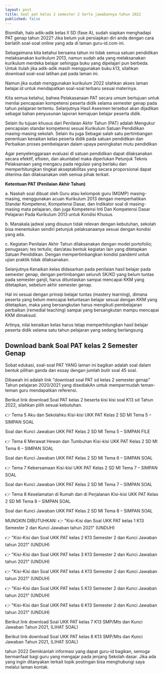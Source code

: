 ```yaml
---
layout: post
title: Soal pat kelas 2 semester 2 Serta jawabannya tahun 2022
published: false
---
```

Bismillah, halo adik-adik kelas II SD (fase A), sudah siapkan menghadapi PAT genap tahun 2022? Jika belum yuk persiapkan diri anda dengan cara berlatih soal-soal online yang ada di laman guru-id.com ini. 

Sebagaimana kita ketahui bersama tahun ini tidak semua satuan pendidikan melaksanakan kurikulum 2013, namun sudah ada yang melaksanakan kurikulum merdeka belajar sehingga buku yang dipelajari pun berbeda. Untuk itulah jika adik-adik masih menggunakan buku k13, silahkan download soal-soal latihan pat pada laman ini. 

Namun jika sudah menggunakan kurikulum 2022 silahkan akses laman belajar.id untuk mendapatkan soal-soal terbaru sesuai materinya.

Kita semua ketahui, bahwa Pelakasanaan PAT secara umum bertujuan untuk menilai pencapaian kompetensi peserta didik selama semester genap pada tahun pelajaran tertentu. Selanjutnya Hasil Asesmen tersebut akan dijadikan sebagai bahan penyusunan laporan kemajuan belajar peserta didik. 

Selain itu tujuan khusus dari Penilaian Akhir Tahun (PAT) adalah Mengukur pencapaian standar kompetensi sesuai Kurikulum Satuan Pendidikan masing-masing sekolah. Selain itu juga Sebagai salah satu pertimbangan penentuan kenaikan kelas peserta didik pada satuan pendidikan dan Perbaikan proses pembelajaran dalam upaya peningkatan mutu pendidikan

Agar penyelenggaraan evaluasi dI satuan pendidikan dapat dilaksanakan secara efektif, efisien, dan akuntabel maka diperlukan Petunjuk Teknis Pelaksanaan yang mengacu pada regulasi yang berlaku dan memperhitungkan tingkat akseptabilitas yang secara proporsional dapat diterima dan dilaksanakan oleh semua pihak terkait.

**Ketentuan PAT (Penilaian Akhir Tahun)**

a. Naskah soal dibuat oleh Guru atau kelompok guru (MGMP) masing-masing, menggunakan acuan Kurikulum 2013 dengan memperhatikan Standar Kompetensi, Kompetensi Dasar, dan Indikator soal di masing-masing mata pelajaran, dan juga Kompetensi Inti Dan Kompetensi Dasar Pelajaran Pada Kurikulum 2013 untuk Kondisi Khusus.

b. Manakala jadwal yang disusun tidak relevan dengan kebutuhan, sekolah bisa menentukan sendiri petunjuk pelaksanaanya sesuai dengan kondisi yang ada.

c. Kegiatan Penilaian Akhir Tahun dilaksanakan dengan model portofolio; penugasan; tes tertulis; dan/atau bentuk kegiatan lain yang ditetapkan Satuan Pendidikan. Dengan mempertimbangkan kondisi pandeml untuk ujian praktik tidak dilaksanakan.

Selanjutnya Kenaikan kelas didasarkan pada penilaian hasil belajar pada semester genap, dengan pertimbangan seluruh SK/KD yang belum tuntas pada semester ganjil, harus dituntaskan sampai mencapai KKM yang ditetapkan, sebelum akhir semester genap. 

Hal ini sesuai dengan prinsip belajar tuntas (mastery learning), dimana peserta yang belum mencapai ketuntasan belajar sesuai dengan KKM yang ditetapkan, maka yang bersangkutan harus mengikuti pembelajaran perbaikan (remedial teaching) sampai yang bersangkutan mampu mencapai KKM dimaksud. 

Artinya, nilai kenaikan kelas harus tetap memperhitungkan hasil belajar peserta didik selama satu tahun pelajaran yang sedang berlangsung

## Download bank Soal PAT kelas 2 Semester Genap

Sobat edukasi, soal-soal PAT YANG laman ini bagikan adalah soal dalam bentuk pilihan ganda dan essay dengan jumlah butir soal 45 soal.

Dibawah ini adalah link "download soal PAT sd kelas 2 semester genap" Tahun pelajaran 2020/2021 yang disediakAn untuk mempermudah teman-teman guru mendapatkan referensi.

Berikut link download Soal PAT kelas 2 beserta kisi kisi soal K13 sd Tahun 2022, silahkan pilih sesuai kebutuhan.

👉 Tema 5 Aku dan Sekolahku
Kisi-kisi UKK PAT Kelas 2 SD MI Tema 5 – SIMPAN SOAL

Soal dan Kunci Jawaban UKK PAT Kelas 2 SD MI Tema 5 – SIMPAN FILE

👉 Tema 6 Merawat Hewan dan Tumbuhan
Kisi-kisi UKK PAT Kelas 2 SD MI Tema 6 – SIMPAN SOAL

Soal dan Kunci Jawaban UKK PAT Kelas 2 SD MI Tema 6 – SIMPAN SOAL

👉 Tema 7 Kebersamaan
Kisi-kisi UKK PAT Kelas 2 SD MI Tema 7 – SIMPAN SOAL

Soal dan Kunci Jawaban UKK PAT Kelas 2 SD MI Tema 7 – SIMPAN SOAL

👉 Tema 8 Keselamatan di Rumah dan di Perjalanan
Kisi-kisi UKK PAT Kelas 2 SD MI Tema 8 – SIMPAN SOAL

Soal dan Kunci Jawaban UKK PAT Kelas 2 SD MI Tema 8 – SIMPAN SOAL

MUNGKIN DIBUTUHKAN:
👉 "Kisi-Kisi dan Soal UKK PAT kelas 1 K13 Semester 2 dan Kunci Jawaban tahun 2021" (UNDUH)

👉 "Kisi-Kisi dan Soal UKK PAT kelas 2 K13 Semester 2 dan Kunci Jawaban tahun 2021" (UNDUH)

👉 "Kisi-Kisi dan Soal UKK PAT kelas 3 K13 Semester 2 dan Kunci Jawaban tahun 2021" (UNDUH)

👉 "Kisi-Kisi dan Soal UKK PAT kelas 4 K13 Semester 2 dan Kunci Jawaban tahun 2021" (UNDUH)

👉 "Kisi-Kisi dan Soal UKK PAT kelas 5 K13 Semester 2 dan Kunci Jawaban tahun 2021" (UNDUH)

👉 "Kisi-Kisi dan Soal UKK PAT kelas 6 K13 Semester 2 dan Kunci Jawaban tahun 2021" (UNDUH)

Berikut link download Soal UKK PAT kelas 7 K13 SMP/Mts dan Kunci Jawaban Tahun 2021, (LIHAT SOAL)

Berikut link download Soal UKK PAT kelas 8 K13 SMP/Mts dan Kunci Jawaban Tahun 2021, (LIHAT SOAL)

tahun 2022 Demikianlah informasi yang dapat guru-id bagikan, semoga bermanfaat bagi guru yang mengajar pada jenjang Sekolah dasar. Jika ada yang ingin ditanyakan terkait topik postingan bisa menghubungi saya melalui laman kontak.
